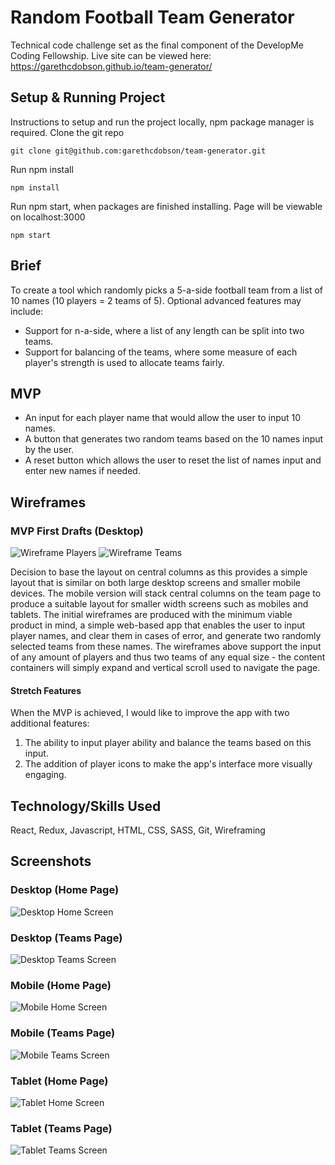 # Random Football Team Generator
Technical code challenge set as the final component of the DevelopMe Coding Fellowship.
Live site can be viewed here: https://garethcdobson.github.io/team-generator/

## Setup & Running Project
Instructions to setup and run the project locally, npm package manager is required.
Clone the git repo
```
git clone git@github.com:garethcdobson/team-generator.git
```
Run npm install
```
npm install
```
Run npm start, when packages are finished installing. Page will be viewable on localhost:3000
```
npm start
```
## Brief
To create a tool which randomly picks a 5-a-side football team from a list of 10 names (10 players = 2 teams of 5). Optional advanced features may include:

* Support for n-a-side, where a list of any length can be split into two teams.
* Support for balancing of the teams, where some measure of each player's strength is used to allocate teams fairly.

## MVP
* An input for each player name that would allow the user to input 10 names.
* A button that generates two random teams based on the 10 names input by the user.
* A reset button which allows the user to reset the list of names input and enter new names if needed.

## Wireframes
### MVP First Drafts (Desktop)
![Wireframe Players](/wireframes/players.png)
![Wireframe Teams](/wireframes/teams.png)

Decision to base the layout on central columns as this provides a simple layout that is similar on both large desktop screens and smaller mobile devices. The mobile version will stack central columns on the team page to produce a suitable layout for smaller width screens such as mobiles and tablets. The initial wireframes are produced with the minimum viable product in mind, a simple web-based app that enables the user to input player names, and clear them in cases of error, and generate two randomly selected teams from these names. The wireframes above support the input of any amount of players and thus two teams of any equal size - the content containers will simply expand and vertical scroll used to navigate the page. 

#### Stretch Features
When the MVP is achieved, I would like to improve the app with two additional features: 
1. The ability to input player ability and balance the teams based on this input. 
2. The addition of player icons to make the app's interface more visually engaging. 

## Technology/Skills Used
React, Redux, Javascript, HTML, CSS, SASS, Git, Wireframing

## Screenshots
### Desktop (Home Page)
![Desktop Home Screen](/mockups/desktop-home.png)
### Desktop (Teams Page)
![Desktop Teams Screen](/mockups/desktop-teams.png)
### Mobile (Home Page)
![Mobile Home Screen](/mockups/mobile-home.png)
### Mobile (Teams Page)
![Mobile Teams Screen](/mockups/mobile-teams.png)
### Tablet (Home Page)
![Tablet Home Screen](/mockups/tablet-home.png)
### Tablet (Teams Page)
![Tablet Teams Screen](/mockups/tablet-teams.png)
